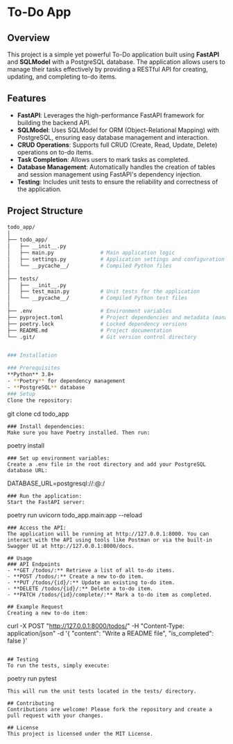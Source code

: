# To-Do App

## Overview

This project is a simple yet powerful To-Do application built using **FastAPI** and **SQLModel** with a PostgreSQL database. The application allows users to manage their tasks effectively by providing a RESTful API for creating, updating, and completing to-do items.

## Features

- **FastAPI**: Leverages the high-performance FastAPI framework for building the backend API.
- **SQLModel**: Uses SQLModel for ORM (Object-Relational Mapping) with PostgreSQL, ensuring easy database management and interaction.
- **CRUD Operations**: Supports full CRUD (Create, Read, Update, Delete) operations on to-do items.
- **Task Completion**: Allows users to mark tasks as completed.
- **Database Management**: Automatically handles the creation of tables and session management using FastAPI's dependency injection.
- **Testing**: Includes unit tests to ensure the reliability and correctness of the application.

## Project Structure

```bash
todo_app/
│
├── todo_app/
│   ├── __init__.py
│   ├── main.py               # Main application logic
│   ├── settings.py           # Application settings and configuration
│   └── __pycache__/          # Compiled Python files
│
├── tests/
│   ├── __init__.py
│   ├── test_main.py          # Unit tests for the application
│   └── __pycache__/          # Compiled Python test files
│
├── .env                      # Environment variables
├── pyproject.toml            # Project dependencies and metadata (managed by Poetry)
├── poetry.lock               # Locked dependency versions
├── README.md                 # Project documentation
└── .git/                     # Git version control directory


### Installation

### Prerequisites
**Python** 3.8+
- **Poetry** for dependency management
- **PostgreSQL** database
### Setup
Clone the repository:
```
git clone <repository-url>
cd todo_app
```
### Install dependencies: 
Make sure you have Poetry installed. Then run:
```
poetry install
```
### Set up environment variables:
Create a .env file in the root directory and add your PostgreSQL database URL:
```
DATABASE_URL=postgresql://<username>:<password>@<host>:<port>/<database>
```
### Run the application: 
Start the FastAPI server:
```
poetry run uvicorn todo_app.main:app --reload
```
### Access the API: 
The application will be running at http://127.0.0.1:8000. You can interact with the API using tools like Postman or via the built-in Swagger UI at http://127.0.0.1:8000/docs.

## Usage
### API Endpoints
- **GET /todos/:** Retrieve a list of all to-do items.
- **POST /todos/:** Create a new to-do item.
- **PUT /todos/{id}/:** Update an existing to-do item.
- **DELETE /todos/{id}/:** Delete a to-do item.
- **PATCH /todos/{id}/complete/:** Mark a to-do item as completed.

## Example Request
Creating a new to-do item:

```
curl -X POST "http://127.0.0.1:8000/todos/" -H "Content-Type: application/json" -d '{
  "content": "Write a README file",
  "is_completed": false
}'
```

## Testing
To run the tests, simply execute:

```
poetry run pytest
```
This will run the unit tests located in the tests/ directory.

## Contributing
Contributions are welcome! Please fork the repository and create a pull request with your changes.

## License
This project is licensed under the MIT License.
